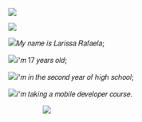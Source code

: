 ![](https://64.media.tumblr.com/06f68f0ae7c74c889c5219900d68ee2d/tumblr_inline_mlb206VxB71qz4rgp.gif)

![](https://i.imgur.com/tCNrL4n.gif)

![](https://64.media.tumblr.com/5480de65565eb9abe5468554f87e427b/2b95d08a98f89800-c8/s75x75_c1/67484bc6837989d129dd72da9670b60bb6e9cbb6.gifv)𝑀𝑦 𝑛𝑎𝑚𝑒 𝑖𝑠 𝐿𝑎𝑟𝑖𝑠𝑠𝑎 𝑅𝑎𝑓𝑎𝑒𝑙𝑎;

![](https://64.media.tumblr.com/7fe1d9a7ca72a44639df389ba9924db1/2b95d08a98f89800-be/s75x75_c1/c2f38d30d744e7a33197f6e99bb3df80c63dfc8f.gifv)𝑖'𝑚 17 𝑦𝑒𝑎𝑟𝑠 𝑜𝑙𝑑;

![](https://64.media.tumblr.com/7561c36ccaadaf7198b0beee0f0e8bed/2b95d08a98f89800-40/s75x75_c1/6b73107cb989a3e61ea5d27b93400e7da0906a18.gifv)𝑖'𝑚 𝑖𝑛 𝑡ℎ𝑒 𝑠𝑒𝑐𝑜𝑛𝑑 𝑦𝑒𝑎𝑟 𝑜𝑓 ℎ𝑖𝑔ℎ 𝑠𝑐ℎ𝑜𝑜𝑙;

![](https://64.media.tumblr.com/d7cc500f7cbc5787c68da4ce4a722b00/2b95d08a98f89800-22/s75x75_c1/d5d708bdb70e12b10f83ddef58f77a63e34fac7a.gifv)𝑖'𝑚 𝑡𝑎𝑘𝑖𝑛𝑔 𝑎 𝑚𝑜𝑏𝑖𝑙𝑒 𝑑𝑒𝑣𝑒𝑙𝑜𝑝𝑒𝑟 𝑐𝑜𝑢𝑟𝑠𝑒.

  ⠀⠀⠀⠀ ⠀ ⠀![](https://64.media.tumblr.com/de438039e955295f3051780dacc696b8/tumblr_inline_n37t5s4mMC1qhwjx8.gif)
